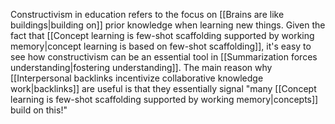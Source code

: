 Constructivism in education refers to the focus on [[Brains are like buildings|building on]] prior knowledge when learning new things. Given the fact that [[Concept learning is few-shot scaffolding supported by working memory|concept learning is based on few-shot scaffolding]], it's easy to see how constructivism can be an essential tool in [[Summarization forces understanding|fostering understanding]]. The main reason why [[Interpersonal backlinks incentivize collaborative knowledge work|backlinks]] are useful is that they essentially signal "many [[Concept learning is few-shot scaffolding supported by working memory|concepts]] build on this!"